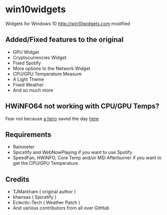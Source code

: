 # win10widgets
Widgets for Windows 10 http://win10widgets.com modified

## Added/Fixed features to the original
- GPU Widget
- Cryptocurrencies Widget
- Fixed Spotify
- More options to the Network Widget
- CPU/GPU Temperature Measure
- A Light Theme
- Fixed Weather
- And so much more

## HWiNFO64 not working with CPU/GPU Temps?
Fear not because [a hero](https://github.com/ffpp2003) saved the day [here](https://github.com/MinhThienDX/win10widgets/issues/44#issuecomment-854718435)

## Requirements

- Rainmeter
- Spicetify and WebNowPlaying if you want to use Spotify
- SpeedFan, HWiNFO, Core Temp and/or MSI Afterburner if you want to get the CPU/GPU Temperature

## Credits

- TJMarkham ( original author )
- khansas ( Spicetify )
- Eclectic-Tech ( Weather Patch )
- And various contributors from all over GitHub
